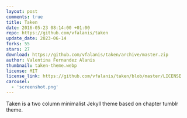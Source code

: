 ```yaml
---
layout: post
comments: true
title: Taken
date: 2016-05-23 08:14:00 +01:00
repo: https://github.com/vfalanis/taken
update_date: 2023-06-14
forks: 55
stars: 27
download: https://github.com/vfalanis/taken/archive/master.zip
author: Valentina Fernandez Alanis
thumbnail: taken-theme.webp
license: MIT
license_link: https://github.com/vfalanis/taken/blob/master/LICENSE
carousel:
  - 'screenshot.png'
---
```


Taken is a two column minimalist Jekyll theme based on chapter tumblr theme.

